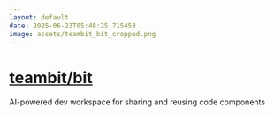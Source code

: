 ```yaml
---
layout: default
date: 2025-06-23T05:48:25.715458
image: assets/teambit_bit_cropped.png
---
```


# [teambit/bit](https://github.com/teambit/bit)

AI-powered dev workspace for sharing and reusing code components
